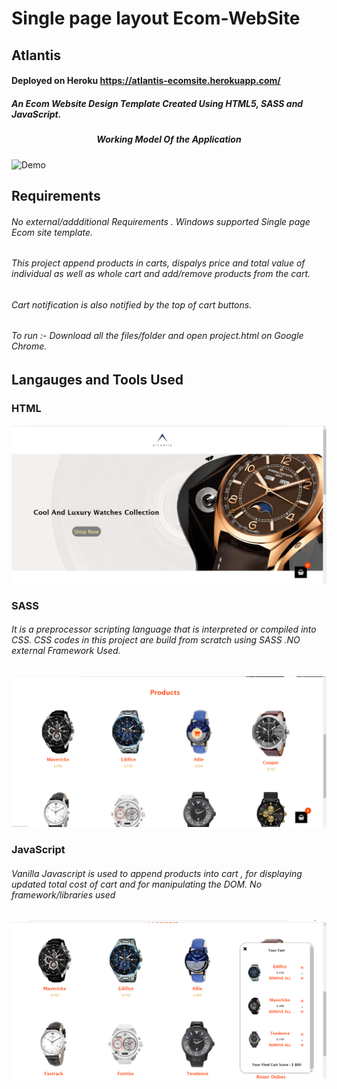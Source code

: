 # Single page layout Ecom-WebSite
## Atlantis
#### Deployed on Heroku https://atlantis-ecomsite.herokuapp.com/
##### An Ecom Website Design Template Created Using HTML5, SASS and JavaScript.
##### <p align="center"> Working Model Of the Application </p>
![Demo](main1.gif)

## Requirements
###### No external/addditional Requirements . Windows supported Single page Ecom site template. 
###### This project append products in carts, dispalys price and total value of individual as well as whole cart and add/remove products from the cart. 
###### Cart notification is also notified by the top of cart buttons.
###### To run :- Download all the files/folder and open project.html on Google Chrome.

## Langauges and Tools Used
### **HTML**
<img src="Screenshots/Screenshot (106).png"> </img>
### **SASS**
###### It is a preprocessor scripting language that is interpreted or compiled into CSS. CSS codes in this project are build from scratch using SASS .NO external Framework Used.
<img src="Screenshots/Screenshot (108).png"> </img>
### **JavaScript**
###### Vanilla Javascript is used to append products into cart , for displaying updated total cost of cart and for manipulating the DOM. No framework/libraries used
<img src="Screenshots/Screenshot (107).png"> </img>

